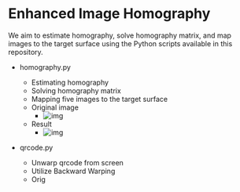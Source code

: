 # Enhanced Image Homography

We aim to estimate homography, solve homography matrix, and map images to the target surface using the Python scripts available in this repository.

- homography.py
	- Estimating homography
	- Solving homography matrix
	- Mapping five images to the target surface
	- Original image
		- ![img](https://raw.githubusercontent.com/iFlyTech/img-homography-enhanced/master/input/times_square.jpg)
	- Result
		- ![img](https://github.com/iFlyTech/img-homography-enhanced/master/homo.png)

- qrcode.py
	- Unwarp qrcode from screen
	- Utilize Backward Warping
	- Orig
